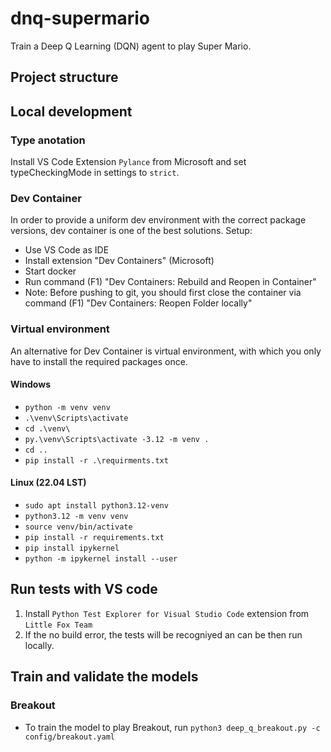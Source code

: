 # dnq-supermario

Train a Deep Q Learning (DQN) agent to play Super Mario.

## Project structure

## Local development

### Type anotation

Install VS Code Extension `Pylance` from Microsoft and set typeCheckingMode in settings to `strict`.

### Dev Container

In order to provide a uniform dev environment with the correct package versions, dev container is one of the best solutions.
Setup:

- Use VS Code as IDE
- Install extension "Dev Containers" (Microsoft)
- Start docker
- Run command (F1) "Dev Containers: Rebuild and Reopen in Container"
- Note: Before pushing to git, you should first close the container via command (F1) "Dev Containers: Reopen Folder locally"

### Virtual environment

An alternative for Dev Container is virtual environment, with which you only have to install the required packages once.

#### Windows

- `python -m venv venv`
- `.\venv\Scripts\activate`
- `cd .\venv\`
- `py.\venv\Scripts\activate -3.12 -m venv .`
- `cd ..`
- `pip install -r .\requirments.txt`

#### Linux (22.04 LST)

- `sudo apt install python3.12-venv`
- `python3.12 -m venv venv`
- `source venv/bin/activate`
- `pip install -r requirements.txt`
- `pip install ipykernel`
- `python -m ipykernel install --user`

## Run tests with VS code

1. Install `Python Test Explorer for Visual Studio Code` extension from `Little Fox Team`
2. If the no build error, the tests will be recogniyed an can be then run locally.

## Train and validate the models

### Breakout

- To train the model to play Breakout, run `python3 deep_q_breakout.py -c config/breakout.yaml`
